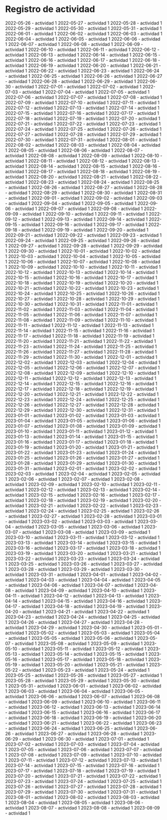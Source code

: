 # Registro de actividad
2022-05-26 - actividad 1
2022-05-27 - actividad 1
2022-05-28 - actividad 1
2022-05-29 - actividad 1
2022-05-30 - actividad 1
2022-05-31 - actividad 1
2022-06-01 - actividad 1
2022-06-02 - actividad 1
2022-06-03 - actividad 1
2022-06-04 - actividad 1
2022-06-05 - actividad 1
2022-06-06 - actividad 1
2022-06-07 - actividad 1
2022-06-08 - actividad 1
2022-06-09 - actividad 1
2022-06-10 - actividad 1
2022-06-11 - actividad 1
2022-06-12 - actividad 1
2022-06-13 - actividad 1
2022-06-14 - actividad 1
2022-06-15 - actividad 1
2022-06-16 - actividad 1
2022-06-17 - actividad 1
2022-06-18 - actividad 1
2022-06-19 - actividad 1
2022-06-20 - actividad 1
2022-06-21 - actividad 1
2022-06-22 - actividad 1
2022-06-23 - actividad 1
2022-06-24 - actividad 1
2022-06-25 - actividad 1
2022-06-26 - actividad 1
2022-06-27 - actividad 1
2022-06-28 - actividad 1
2022-06-29 - actividad 1
2022-06-30 - actividad 1
2022-07-01 - actividad 1
2022-07-02 - actividad 1
2022-07-03 - actividad 1
2022-07-04 - actividad 1
2022-07-05 - actividad 1
2022-07-06 - actividad 1
2022-07-07 - actividad 1
2022-07-08 - actividad 1
2022-07-09 - actividad 1
2022-07-10 - actividad 1
2022-07-11 - actividad 1
2022-07-12 - actividad 1
2022-07-13 - actividad 1
2022-07-14 - actividad 1
2022-07-15 - actividad 1
2022-07-16 - actividad 1
2022-07-17 - actividad 1
2022-07-18 - actividad 1
2022-07-19 - actividad 1
2022-07-20 - actividad 1
2022-07-21 - actividad 1
2022-07-22 - actividad 1
2022-07-23 - actividad 1
2022-07-24 - actividad 1
2022-07-25 - actividad 1
2022-07-26 - actividad 1
2022-07-27 - actividad 1
2022-07-28 - actividad 1
2022-07-29 - actividad 1
2022-07-30 - actividad 1
2022-07-31 - actividad 1
2022-08-01 - actividad 1
2022-08-02 - actividad 1
2022-08-03 - actividad 1
2022-08-04 - actividad 1
2022-08-05 - actividad 1
2022-08-06 - actividad 1
2022-08-07 - actividad 1
2022-08-08 - actividad 1
2022-08-09 - actividad 1
2022-08-10 - actividad 1
2022-08-11 - actividad 1
2022-08-12 - actividad 1
2022-08-13 - actividad 1
2022-08-14 - actividad 1
2022-08-15 - actividad 1
2022-08-16 - actividad 1
2022-08-17 - actividad 1
2022-08-18 - actividad 1
2022-08-19 - actividad 1
2022-08-20 - actividad 1
2022-08-21 - actividad 1
2022-08-22 - actividad 1
2022-08-23 - actividad 1
2022-08-24 - actividad 1
2022-08-25 - actividad 1
2022-08-26 - actividad 1
2022-08-27 - actividad 1
2022-08-28 - actividad 1
2022-08-29 - actividad 1
2022-08-30 - actividad 1
2022-08-31 - actividad 1
2022-09-01 - actividad 1
2022-09-02 - actividad 1
2022-09-03 - actividad 1
2022-09-04 - actividad 1
2022-09-05 - actividad 1
2022-09-06 - actividad 1
2022-09-07 - actividad 1
2022-09-08 - actividad 1
2022-09-09 - actividad 1
2022-09-10 - actividad 1
2022-09-11 - actividad 1
2022-09-12 - actividad 1
2022-09-13 - actividad 1
2022-09-14 - actividad 1
2022-09-15 - actividad 1
2022-09-16 - actividad 1
2022-09-17 - actividad 1
2022-09-18 - actividad 1
2022-09-19 - actividad 1
2022-09-20 - actividad 1
2022-09-21 - actividad 1
2022-09-22 - actividad 1
2022-09-23 - actividad 1
2022-09-24 - actividad 1
2022-09-25 - actividad 1
2022-09-26 - actividad 1
2022-09-27 - actividad 1
2022-09-28 - actividad 1
2022-09-29 - actividad 1
2022-09-30 - actividad 1
2022-10-01 - actividad 1
2022-10-02 - actividad 1
2022-10-03 - actividad 1
2022-10-04 - actividad 1
2022-10-05 - actividad 1
2022-10-06 - actividad 1
2022-10-07 - actividad 1
2022-10-08 - actividad 1
2022-10-09 - actividad 1
2022-10-10 - actividad 1
2022-10-11 - actividad 1
2022-10-12 - actividad 1
2022-10-13 - actividad 1
2022-10-14 - actividad 1
2022-10-15 - actividad 1
2022-10-16 - actividad 1
2022-10-17 - actividad 1
2022-10-18 - actividad 1
2022-10-19 - actividad 1
2022-10-20 - actividad 1
2022-10-21 - actividad 1
2022-10-22 - actividad 1
2022-10-23 - actividad 1
2022-10-24 - actividad 1
2022-10-25 - actividad 1
2022-10-26 - actividad 1
2022-10-27 - actividad 1
2022-10-28 - actividad 1
2022-10-29 - actividad 1
2022-10-30 - actividad 1
2022-10-31 - actividad 1
2022-11-01 - actividad 1
2022-11-02 - actividad 1
2022-11-03 - actividad 1
2022-11-04 - actividad 1
2022-11-05 - actividad 1
2022-11-06 - actividad 1
2022-11-07 - actividad 1
2022-11-08 - actividad 1
2022-11-09 - actividad 1
2022-11-10 - actividad 1
2022-11-11 - actividad 1
2022-11-12 - actividad 1
2022-11-13 - actividad 1
2022-11-14 - actividad 1
2022-11-15 - actividad 1
2022-11-16 - actividad 1
2022-11-17 - actividad 1
2022-11-18 - actividad 1
2022-11-19 - actividad 1
2022-11-20 - actividad 1
2022-11-21 - actividad 1
2022-11-22 - actividad 1
2022-11-23 - actividad 1
2022-11-24 - actividad 1
2022-11-25 - actividad 1
2022-11-26 - actividad 1
2022-11-27 - actividad 1
2022-11-28 - actividad 1
2022-11-29 - actividad 1
2022-11-30 - actividad 1
2022-12-01 - actividad 1
2022-12-02 - actividad 1
2022-12-03 - actividad 1
2022-12-04 - actividad 1
2022-12-05 - actividad 1
2022-12-06 - actividad 1
2022-12-07 - actividad 1
2022-12-08 - actividad 1
2022-12-09 - actividad 1
2022-12-10 - actividad 1
2022-12-11 - actividad 1
2022-12-12 - actividad 1
2022-12-13 - actividad 1
2022-12-14 - actividad 1
2022-12-15 - actividad 1
2022-12-16 - actividad 1
2022-12-17 - actividad 1
2022-12-18 - actividad 1
2022-12-19 - actividad 1
2022-12-20 - actividad 1
2022-12-21 - actividad 1
2022-12-22 - actividad 1
2022-12-23 - actividad 1
2022-12-24 - actividad 1
2022-12-25 - actividad 1
2022-12-26 - actividad 1
2022-12-27 - actividad 1
2022-12-28 - actividad 1
2022-12-29 - actividad 1
2022-12-30 - actividad 1
2022-12-31 - actividad 1
2023-01-01 - actividad 1
2023-01-02 - actividad 1
2023-01-03 - actividad 1
2023-01-04 - actividad 1
2023-01-05 - actividad 1
2023-01-06 - actividad 1
2023-01-07 - actividad 1
2023-01-08 - actividad 1
2023-01-09 - actividad 1
2023-01-10 - actividad 1
2023-01-11 - actividad 1
2023-01-12 - actividad 1
2023-01-13 - actividad 1
2023-01-14 - actividad 1
2023-01-15 - actividad 1
2023-01-16 - actividad 1
2023-01-17 - actividad 1
2023-01-18 - actividad 1
2023-01-19 - actividad 1
2023-01-20 - actividad 1
2023-01-21 - actividad 1
2023-01-22 - actividad 1
2023-01-23 - actividad 1
2023-01-24 - actividad 1
2023-01-25 - actividad 1
2023-01-26 - actividad 1
2023-01-27 - actividad 1
2023-01-28 - actividad 1
2023-01-29 - actividad 1
2023-01-30 - actividad 1
2023-01-31 - actividad 1
2023-02-01 - actividad 1
2023-02-02 - actividad 1
2023-02-03 - actividad 1
2023-02-04 - actividad 1
2023-02-05 - actividad 1
2023-02-06 - actividad 1
2023-02-07 - actividad 1
2023-02-08 - actividad 1
2023-02-09 - actividad 1
2023-02-10 - actividad 1
2023-02-11 - actividad 1
2023-02-12 - actividad 1
2023-02-13 - actividad 1
2023-02-14 - actividad 1
2023-02-15 - actividad 1
2023-02-16 - actividad 1
2023-02-17 - actividad 1
2023-02-18 - actividad 1
2023-02-19 - actividad 1
2023-02-20 - actividad 1
2023-02-21 - actividad 1
2023-02-22 - actividad 1
2023-02-23 - actividad 1
2023-02-24 - actividad 1
2023-02-25 - actividad 1
2023-02-26 - actividad 1
2023-02-27 - actividad 1
2023-02-28 - actividad 1
2023-03-01 - actividad 1
2023-03-02 - actividad 1
2023-03-03 - actividad 1
2023-03-04 - actividad 1
2023-03-05 - actividad 1
2023-03-06 - actividad 1
2023-03-07 - actividad 1
2023-03-08 - actividad 1
2023-03-09 - actividad 1
2023-03-10 - actividad 1
2023-03-11 - actividad 1
2023-03-12 - actividad 1
2023-03-13 - actividad 1
2023-03-14 - actividad 1
2023-03-15 - actividad 1
2023-03-16 - actividad 1
2023-03-17 - actividad 1
2023-03-18 - actividad 1
2023-03-19 - actividad 1
2023-03-20 - actividad 1
2023-03-21 - actividad 1
2023-03-22 - actividad 1
2023-03-23 - actividad 1
2023-03-24 - actividad 1
2023-03-25 - actividad 1
2023-03-26 - actividad 1
2023-03-27 - actividad 1
2023-03-28 - actividad 1
2023-03-29 - actividad 1
2023-03-30 - actividad 1
2023-03-31 - actividad 1
2023-04-01 - actividad 1
2023-04-02 - actividad 1
2023-04-03 - actividad 1
2023-04-04 - actividad 1
2023-04-05 - actividad 1
2023-04-06 - actividad 1
2023-04-07 - actividad 1
2023-04-08 - actividad 1
2023-04-09 - actividad 1
2023-04-10 - actividad 1
2023-04-11 - actividad 1
2023-04-12 - actividad 1
2023-04-13 - actividad 1
2023-04-14 - actividad 1
2023-04-15 - actividad 1
2023-04-16 - actividad 1
2023-04-17 - actividad 1
2023-04-18 - actividad 1
2023-04-19 - actividad 1
2023-04-20 - actividad 1
2023-04-21 - actividad 1
2023-04-22 - actividad 1
2023-04-23 - actividad 1
2023-04-24 - actividad 1
2023-04-25 - actividad 1
2023-04-26 - actividad 1
2023-04-27 - actividad 1
2023-04-28 - actividad 1
2023-04-29 - actividad 1
2023-04-30 - actividad 1
2023-05-01 - actividad 1
2023-05-02 - actividad 1
2023-05-03 - actividad 1
2023-05-04 - actividad 1
2023-05-05 - actividad 1
2023-05-06 - actividad 1
2023-05-07 - actividad 1
2023-05-08 - actividad 1
2023-05-09 - actividad 1
2023-05-10 - actividad 1
2023-05-11 - actividad 1
2023-05-12 - actividad 1
2023-05-13 - actividad 1
2023-05-14 - actividad 1
2023-05-15 - actividad 1
2023-05-16 - actividad 1
2023-05-17 - actividad 1
2023-05-18 - actividad 1
2023-05-19 - actividad 1
2023-05-20 - actividad 1
2023-05-21 - actividad 1
2023-05-22 - actividad 1
2023-05-23 - actividad 1
2023-05-24 - actividad 1
2023-05-25 - actividad 1
2023-05-26 - actividad 1
2023-05-27 - actividad 1
2023-05-28 - actividad 1
2023-05-29 - actividad 1
2023-05-30 - actividad 1
2023-05-31 - actividad 1
2023-06-01 - actividad 1
2023-06-02 - actividad 1
2023-06-03 - actividad 1
2023-06-04 - actividad 1
2023-06-05 - actividad 1
2023-06-06 - actividad 1
2023-06-07 - actividad 1
2023-06-08 - actividad 1
2023-06-09 - actividad 1
2023-06-10 - actividad 1
2023-06-11 - actividad 1
2023-06-12 - actividad 1
2023-06-13 - actividad 1
2023-06-14 - actividad 1
2023-06-15 - actividad 1
2023-06-16 - actividad 1
2023-06-17 - actividad 1
2023-06-18 - actividad 1
2023-06-19 - actividad 1
2023-06-20 - actividad 1
2023-06-21 - actividad 1
2023-06-22 - actividad 1
2023-06-23 - actividad 1
2023-06-24 - actividad 1
2023-06-25 - actividad 1
2023-06-26 - actividad 1
2023-06-27 - actividad 1
2023-06-28 - actividad 1
2023-06-29 - actividad 1
2023-06-30 - actividad 1
2023-07-01 - actividad 1
2023-07-02 - actividad 1
2023-07-03 - actividad 1
2023-07-04 - actividad 1
2023-07-05 - actividad 1
2023-07-06 - actividad 1
2023-07-07 - actividad 1
2023-07-08 - actividad 1
2023-07-09 - actividad 1
2023-07-10 - actividad 1
2023-07-11 - actividad 1
2023-07-12 - actividad 1
2023-07-13 - actividad 1
2023-07-14 - actividad 1
2023-07-15 - actividad 1
2023-07-16 - actividad 1
2023-07-17 - actividad 1
2023-07-18 - actividad 1
2023-07-19 - actividad 1
2023-07-20 - actividad 1
2023-07-21 - actividad 1
2023-07-22 - actividad 1
2023-07-23 - actividad 1
2023-07-24 - actividad 1
2023-07-25 - actividad 1
2023-07-26 - actividad 1
2023-07-27 - actividad 1
2023-07-28 - actividad 1
2023-07-29 - actividad 1
2023-07-30 - actividad 1
2023-07-31 - actividad 1
2023-08-01 - actividad 1
2023-08-02 - actividad 1
2023-08-03 - actividad 1
2023-08-04 - actividad 1
2023-08-05 - actividad 1
2023-08-06 - actividad 1
2023-08-07 - actividad 1
2023-08-08 - actividad 1
2023-08-09 - actividad 1
